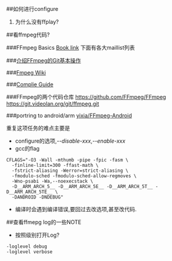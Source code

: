##如何进行configure
  1. 为什么没有ffplay?
  
##看ffmpeg代码?



###FFmpeg Basics
[Book link](http://ffmpeg.tv/)
下面有各大maillist列表


###[介绍FFmpeg的Git基本操作](https://ffmpeg.org/git-howto.html)


###[Fmpeg Wiki](https://trac.ffmpeg.org/)

###[Complie Guide](https://trac.ffmpeg.org/wiki/CompilationGuide)

###FFmpeg的两个代码仓库
https://github.com/FFmpeg/FFmpeg
https://git.videolan.org/git/ffmpeg.git

###portring to android/arm 
[yixia/FFmpeg-Android](https://github.com/yixia/FFmpeg-Android)

重复这项任务的难点主要是
* configure的选项,*--disable-xxx*,*--enable-xxx*
* gcc的flag
```
CFLAGS="-O3 -Wall -mthumb -pipe -fpic -fasm \
  -finline-limit=300 -ffast-math \
  -fstrict-aliasing -Werror=strict-aliasing \
  -fmodulo-sched -fmodulo-sched-allow-regmoves \
  -Wno-psabi -Wa,--noexecstack \
  -D__ARM_ARCH_5__ -D__ARM_ARCH_5E__ -D__ARM_ARCH_5T__ -D__ARM_ARCH_5TE__ \
  -DANDROID -DNDEBUG"
```
* 编译时会遇到编译错误,要回过去改选项,甚至改代码.

##查看ffmepg log的一些NOTE
* 按照级别打开Log?
```
-loglevel debug
-loglevel verbose
```
